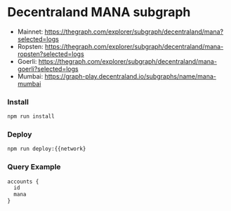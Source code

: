 # Decentraland MANA subgraph

- Mainnet: https://thegraph.com/explorer/subgraph/decentraland/mana?selected=logs
- Ropsten: https://thegraph.com/explorer/subgraph/decentraland/mana-ropsten?selected=logs
- Goerli: https://thegraph.com/explorer/subgraph/decentraland/mana-goerli?selected=logs
- Mumbai: https://graph-play.decentraland.io/subgraphs/name/mana-mumbai

### Install

```bash
npm run install
```

### Deploy

```bash
npm run deploy:{{network}
```

### Query Example

```typescript
accounts {
  id
  mana
}
```
